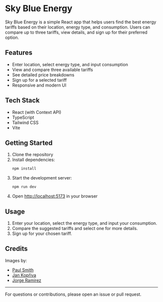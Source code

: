 # Sky Blue Energy

Sky Blue Energy is a simple React app that helps users find the best energy tariffs based on their location, energy type, and consumption. Users can compare up to three tariffs, view details, and sign up for their preferred option.

## Features

- Enter location, select energy type, and input consumption
- View and compare three available tariffs
- See detailed price breakdowns
- Sign up for a selected tariff
- Responsive and modern UI

## Tech Stack

- React (with Context API)
- TypeScript
- Tailwind CSS
- Vite

## Getting Started

1. Clone the repository
2. Install dependencies:
   ```bash
   npm install
   ```
3. Start the development server:
   ```bash
   npm run dev
   ```
4. Open [http://localhost:5173](http://localhost:5173) in your browser

## Usage

1. Enter your location, select the energy type, and input your consumption.
2. Compare the suggested tariffs and select one for more details.
3. Sign up for your chosen tariff.

## Credits

Images by:

- [Paul Smith](https://unsplash.com/de/fotos/langzeitbelichtungsfotografie-von-rotem-und-weissem-licht-Sz0kMDeDUc0)
- [Jan Kopřiva](https://unsplash.com/de/fotos/weisse-windmuhle-j3qBMRLTmOQ)
- [Jorge Ramirez](https://unsplash.com/de/fotos/grunes-und-weisses-elektronisches-gerat-LMgravgBw5c)

---

For questions or contributions, please open an issue or pull request.
